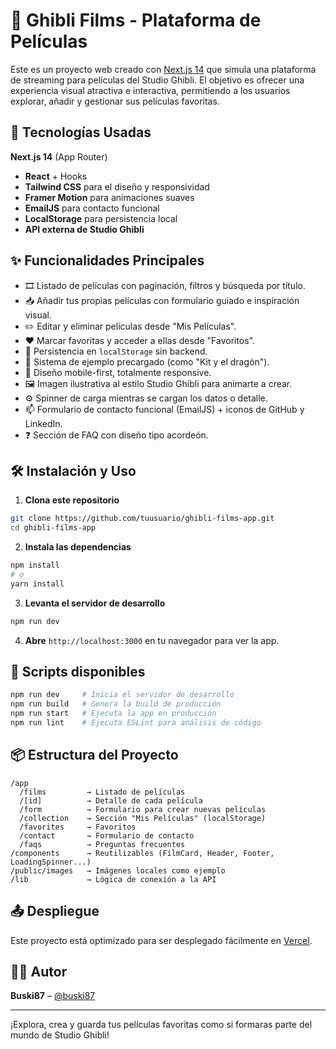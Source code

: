 # 🎥 Ghibli Films - Plataforma de Películas

Este es un proyecto web creado con [Next.js 14](https://nextjs.org/) que simula una plataforma de streaming para películas del Studio Ghibli. El objetivo es ofrecer una experiencia visual atractiva e interactiva, permitiendo a los usuarios explorar, añadir y gestionar sus películas favoritas.

## 🚀 Tecnologías Usadas

 **Next.js 14** (App Router)
- **React** + Hooks
- **Tailwind CSS** para el diseño y responsividad
- **Framer Motion** para animaciones suaves
- **EmailJS** para contacto funcional
- **LocalStorage** para persistencia local
- **API externa de Studio Ghibli**

## ✨ Funcionalidades Principales

- 🎞️ Listado de películas con paginación, filtros y búsqueda por título.
- 📥 Añadir tus propias películas con formulario guiado e inspiración visual.
- ✏️ Editar y eliminar películas desde "Mis Películas".
- ❤️ Marcar favoritas y acceder a ellas desde "Favoritos".
- 💾 Persistencia en `localStorage` sin backend.
- 🧠 Sistema de ejemplo precargado (como "Kit y el dragón").
- 📱 Diseño mobile-first, totalmente responsive.
- 🖼️ Imagen ilustrativa al estilo Studio Ghibli para animarte a crear.
- ⚙️ Spinner de carga mientras se cargan los datos o detalle.
- 📫 Formulario de contacto funcional (EmailJS) + iconos de GitHub y LinkedIn.
- ❓ Sección de FAQ con diseño tipo acordeón.

## 🛠️ Instalación y Uso

1. **Clona este repositorio**

```bash
git clone https://github.com/tuusuario/ghibli-films-app.git
cd ghibli-films-app
```

2. **Instala las dependencias**

```bash
npm install
# o
yarn install
```

3. **Levanta el servidor de desarrollo**

```bash
npm run dev
```

4. **Abre** `http://localhost:3000` en tu navegador para ver la app.

## 🧪 Scripts disponibles

```bash
npm run dev     # Inicia el servidor de desarrollo
npm run build   # Genera la build de producción
npm run start   # Ejecuta la app en producción
npm run lint    # Ejecuta ESLint para análisis de código
```

## 📦 Estructura del Proyecto

```
/app
  /films         → Listado de películas
  /[id]          → Detalle de cada película
  /form          → Formulario para crear nuevas películas
  /collection    → Sección "Mis Películas" (localStorage)
  /favorites     → Favoritos
  /contact       → Formulario de contacto
  /faqs          → Preguntas frecuentes
/components      → Reutilizables (FilmCard, Header, Footer, LoadingSpinner...)
/public/images   → Imágenes locales como ejemplo
/lib             → Lógica de conexión a la API

```
## 📤 Despliegue

Este proyecto está optimizado para ser desplegado fácilmente en [Vercel](https://vercel.com).

## 🧑‍💻 Autor

**Buski87** – [@buski87](https://github.com/buski87)

---

¡Explora, crea y guarda tus películas favoritas como si formaras parte del mundo de Studio Ghibli!